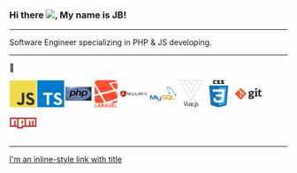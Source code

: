 ### Hi there <img src="https://raw.githubusercontent.com/MartinHeinz/MartinHeinz/master/wave.gif" width="30px">, My name is JB!

-----

Software Engineer specializing in PHP & JS developing. 

-----

:wrench:

<img src="https://github.com/devicons/devicon/blob/master/icons/javascript/javascript-original.svg" alt="JS Logo" width="50" height="50" /><img src="https://github.com/devicons/devicon/blob/master/icons/typescript/typescript-original.svg" alt="JS Logo" width="50" height="50" /><img src="https://github.com/devicons/devicon/blob/master/icons/php/php-original.svg" alt="JS Logo" width="50" height="50" /><img src="https://github.com/devicons/devicon/blob/master/icons/laravel/laravel-plain-wordmark.svg" alt="JS Logo" width="50" height="50" /><img src="https://github.com/devicons/devicon/blob/master/icons/angularjs/angularjs-original-wordmark.svg" alt="JS Logo" width="50" height="50" />
<img src="https://github.com/devicons/devicon/blob/master/icons/mysql/mysql-original-wordmark.svg" alt="JS Logo" width="50" height="50" /><img src="https://github.com/devicons/devicon/blob/master/icons/vuejs/vuejs-line-wordmark.svg" alt="JS Logo" width="50" height="50" /><img src="https://github.com/devicons/devicon/blob/master/icons/css3/css3-original-wordmark.svg" alt="JS Logo" width="50" height="50" />
<img src="https://github.com/devicons/devicon/blob/master/icons/git/git-original-wordmark.svg" alt="JS Logo" width="50" height="50" /><img src="https://github.com/devicons/devicon/blob/master/icons/npm/npm-original-wordmark.svg" alt="JS Logo" width="50" height="50" />

-----

[I'm an inline-style link with title](https://www.codelex.io/uznemumiem "Codelex for companies")



